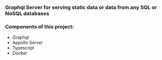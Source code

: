 ### Graphql Server for serving static data or data from any SQL or NoSQL databases

### Components of this project:

- Graphql
- Appollo Server
- Typescript
- Docker